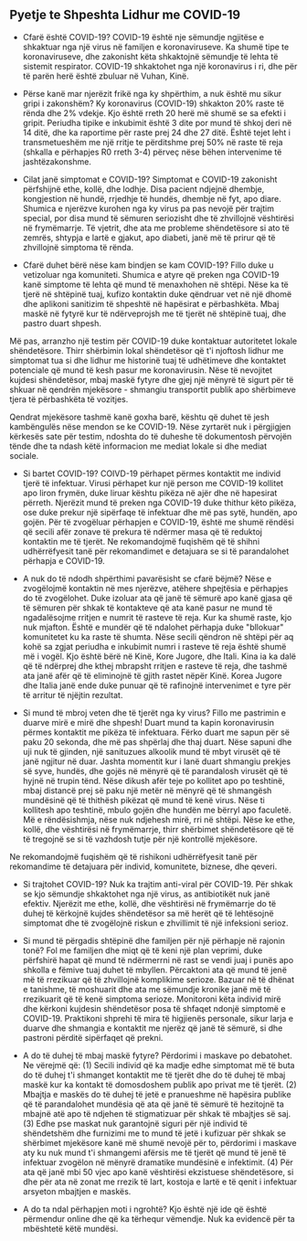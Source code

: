 ## Pyetje te Shpeshta Lidhur me COVID-19
+ Cfarë është COVID-19?
COVID-19 është nje sëmundje ngjitëse e shkaktuar nga një virus në familjen e koronaviruseve. Ka shumë tipe te koronaviruseve, dhe zakonisht këta shkaktojnë sëmundje të lehta të sistemit respirator. COVID-19 shkaktohet nga një koronavirus i ri, dhe për të parën herë është zbuluar në Vuhan, Kinë.

+ Përse kanë mar njerëzit frikë nga ky shpërthim, a nuk është mu sikur gripi i zakonshëm?
Ky koronavirus (COVID-19) shkakton 20% raste të rënda dhe 2% vdekje. Kjo është rreth 20 herë më shumë se sa efekti i gripit. Periudha tipike e inkubimit është 3 dite por mund të shkoj deri në 14 ditë, dhe ka raportime për raste prej 24 dhe 27 ditë. Është tejet leht i transmetueshëm me një rritje te përditshme prej 50% në raste të reja (shkalla e përhapjes R0 rreth 3-4) përveç nëse bëhen intervenime të jashtëzakonshme.


+ Cilat janë simptomat e COVID-19?
Simptomat e COVID-19 zakonisht përfshijnë ethe, kollë, dhe lodhje. Disa pacient ndjejnë dhembje, kongjestion në hundë, rrjedhje të hundës, dhembje në fyt, apo diare. Shumica e njerëzve kurohen nga ky virus pa pas nevojë për trajtim special, por disa mund të sëmuren seriozisht dhe të zhvillojnë vështirësi në frymëmarrje. Të vjetrit, dhe ata me probleme shëndetësore si ato të zemrës, shtypja e lartë e gjakut, apo diabeti, janë më të prirur që të zhvillojnë simptoma të rënda.

+ Cfarë duhet bërë nëse kam bindjen se kam COVID-19?
Fillo duke u vetizoluar nga komuniteti. Shumica e atyre që preken nga COVID-19 kanë simptome të lehta që mund të menaxhohen në shtëpi. Nëse ka të tjerë në shtëpinë tuaj, kufizo kontaktin duke qëndruar vet në një dhomë dhe aplikoni sanitizim të shpeshtë në hapësirat e përbashkëta. Mbaj maskë në fytyrë kur të ndërveprojsh me të tjerët në shtëpinë tuaj, dhe pastro duart shpesh.

Më pas, arranzho një testim për COVID-19 duke kontaktuar autoritetet lokale shëndetësore. Thirr shërbimin lokal shëndetësor që t'i njoftosh lidhur me simptomat tua si dhe lidhur me historinë tuaj të udhëtimeve dhe kontaktet potenciale që mund të kesh pasur me koronavirusin. Nëse të nevojitet kujdesi shëndetësor, mbaj maskë fytyre dhe gjej një mënyrë të sigurt për të shkuar në qendrën mjekësore - shmangiu transportit publik apo shërbimeve tjera të përbashkëta të vozitjes.

Qendrat mjekësore tashmë kanë goxha barë, kështu që duhet të jesh kambëngulës nëse mendon se ke COVID-19. Nëse zyrtarët nuk i përgjigjen kërkesës sate për testim, ndoshta do të duheshe të dokumentosh përvojën tënde dhe ta ndash këtë informacion me mediat lokale si dhe mediat sociale.

+ Si bartet COVID-19?
COIVD-19 përhapet përmes kontaktit me individ tjerë të infektuar. Virusi përhapet kur një person me COVID-19 kollitet apo liron frymën, duke liruar kështu pikëza në ajër dhe në hapesirat përreth. Njerëzit mund të preken nga COVID-19 duke thithur këto pikëza, ose duke prekur një sipërfaqe të infektuar dhe më pas sytë, hundën, apo gojën. Për të zvogëluar përhapjen e COVID-19, është me shumë rëndësi që secili afër zonave të prekura të ndërmer masa që të reduktoj kontaktin me të tjerët. Ne rekomandojmë fuqishëm që të shihni udhërrëfyesit tanë për rekomandimet e detajuara se si të parandalohet përhapja e COVID-19.

+ A nuk do të ndodh shpërthimi pavarësisht se cfarë bëjmë?
Nëse e zvogëlojmë kontaktin në mes njerëzve, atëhere shpejtësia e përhapjes do të zvogëlohet. Duke izoluar ata që janë të sëmurë apo kanë gjasa që të sëmuren për shkak të kontakteve që ata kanë pasur ne mund të ngadalësojme rritjen e numrit të rasteve të reja. Kur ka shumë raste, kjo nuk mjafton. Është e mundër që të ndalohet përhapja duke "bllokuar" komunitetet ku ka raste të shumta. Nëse secili qëndron në shtëpi për aq kohë sa zgjat periudha e inkubimit numri i rasteve të reja është shumë më i vogël. Kjo është bërë në Kinë, Kore Jugore, dhe Itali. Kina ia ka dalë që të ndërprej dhe kthej mbrapsht rritjen e rasteve të reja, dhe tashmë ata janë afër që të eliminojnë të gjith rastet nëpër Kinë. Korea Jugore dhe Italia janë ende duke punuar që të rafinojnë intervenimet e tyre për të arritur të njëjtin rezultat.


+ Si mund të mbroj veten dhe të tjerët nga ky virus?
Fillo me pastrimin e duarve mirë e mirë dhe shpesh! Duart mund ta kapin koronavirusin përmes kontaktit me pikëza të infektuara. Fërko duart me sapun për së paku 20 sekonda, dhe më pas shpërlaj dhe thaj duart. Nëse sapuni dhe uji nuk të gjinden, një sanituzues alkoolik mund të mbyt virusët që të janë ngjitur në duar. Jashta momentit kur i lanë duart shmangiu prekjes së syve, hundës, dhe gojës në mënyrë që të parandalosh virusët që të hyjnë në trupin tënd. Nëse dikush afër teje po kollitet apo po teshtinë, mbaj distancë prej së paku një metër në mënyrë që të shmangësh mundësinë që të thithësh pikëzat që mund të kenë virus. Nëse ti kollitesh apo teshtinë, mbulo gojën dhe hundën me bërryl apo faculetë. Më e rëndësishmja, nëse nuk ndjehesh mirë, rri në shtëpi. Nëse ke ethe, kollë, dhe vështirësi në frymëmarrje, thirr shërbimet shëndetësore që të të tregojnë se si të vazhdosh tutje për një kontrollë mjekësore.

Ne rekomandojmë fuqishëm që të rishikoni udhërrëfyesit tanë për rekomandime të detajuara për individ, komunitete, biznese, dhe qeveri.

+ Si trajtohet COVID-19?
Nuk ka trajtim anti-viral për COVID-19. Për shkak se kjo sëmundje shkaktohet nga një virus, as antibiotikët nuk janë efektiv. Njerëzit me ethe, kollë, dhe vështirësi në frymëmarrje do të duhej të kërkojnë kujdes shëndetësor sa më herët që të lehtësojnë simptomat dhe të zvogëlojnë riskun e zhvillimit të një infeksioni serioz.

+ Si mund të përgadis shtëpinë dhe familjen për një përhapje në rajonin tonë?
Fol me familjen dhe miqt që të keni një plan veprimi, duke përfshirë hapat që mund të ndërmerrni në rast se vendi juaj i punës apo shkolla e fëmive tuaj duhet të mbyllen. Përcaktoni ata që mund të jenë më të rrezikuar që të zhvillojnë komplikime serioze. Bazuar në të dhënat e tanishme, të moshuarit dhe ata me sëmundje kronike janë më të rrezikuarit që të kenë simptoma serioze. Monitoroni këta individ mirë dhe kërkoni kujdesin shëndetësor posa të shfaqet ndonjë simptomë e COVID-19. Praktikoni shprehi të mira të higjienës personale, sikur larja e duarve dhe shmangia e kontaktit me njerëz që janë të sëmurë, si dhe pastroni përditë sipërfaqet që prekni.

+ A do të duhej të mbaj maskë fytyre?
Përdorimi i maskave po debatohet. Ne vërejmë që: (1) Secili individ që ka madje edhe simptomat më të buta do të duhej t'i shmanget kontaktit me të tjerët dhe do të duhej të mbaj maskë kur ka kontakt të domosdoshem publik apo privat me të tjerët. (2) Mbajtja e maskës do të duhej të jetë e pranueshme në hapësira publike që të parandalohet mundësia që ata që janë të sëmurë të hezitojnë ta mbajnë atë apo të ndjehen të stigmatizuar për shkak të mbajtjes së saj. (3) Edhe pse maskat nuk garantojnë siguri për një individ të shëndetshëm dhe furnizimi me to mund të jetë i kufizuar për shkak se shërbimet mjekësore kanë më shumë nevojë për to, përdorimi i maskave aty ku nuk mund t'i shmangemi afërsis me të tjerët që mund të jenë të infektuar zvogëlon në mënyrë dramatike mundësinë e infektimit. (4) Për ata që janë mbi 50 vjec apo kanë vështirësi ekzistuese shëndetësore, si dhe për ata në zonat me rrezik të lart, kostoja e lartë e të qenit i infektuar arsyeton mbajtjen e maskës.

+ A do ta ndal përhapjen moti i ngrohtë?
Kjo është një ide që është përmendur online dhe që ka tërhequr vëmendje. Nuk ka evidencë për ta mbështetë këtë mundësi.
